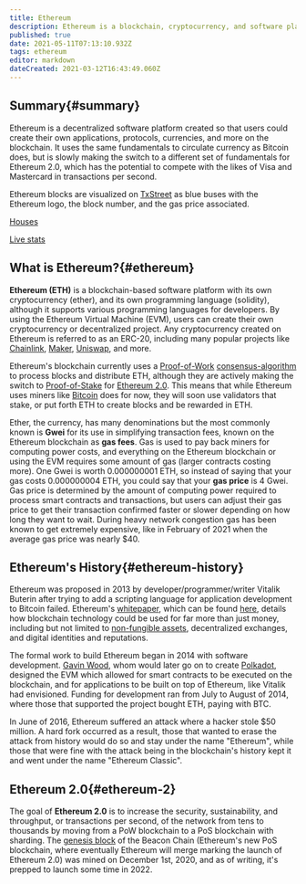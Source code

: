 ```yaml
---
title: Ethereum
description: Ethereum is a blockchain, cryptocurrency, and software platform where smart contracts and Dapps are built and used.
published: true
date: 2021-05-11T07:13:10.932Z
tags: ethereum
editor: markdown
dateCreated: 2021-03-12T16:43:49.060Z
---
```


## Summary{#summary}

Ethereum is a decentralized software platform created so that users could create their own applications, protocols, currencies, and more on the blockchain. It uses the same fundamentals to circulate currency as Bitcoin does, but is slowly making the switch to a different set of fundamentals for Ethereum 2.0, which has the potential to compete with the likes of Visa and Mastercard in transactions per second. 

Ethereum blocks are visualized on [TxStreet](https://www.txstreet.com) as blue buses with the Ethereum logo, the block number, and the gas price associated.

[Houses](/en/ethereum/houses)

[Live stats](/en/ethereum/live-stats)

## What is Ethereum?{#ethereum}

**Ethereum (ETH)** is a blockchain-based software platform with its own cryptocurrency (ether), and its own programming language (solidity), although it supports various programming languages for developers. By using the Ethereum Virtual Machine (EVM), users can create their own cryptocurrency or decentralized project. Any cryptocurrency created on Ethereum is referred to as an ERC-20, including many popular projects like [Chainlink](https://chain.link/), [Maker](https://makerdao.com/en/), [Uniswap](https://uniswap.org/), and more.

Ethereum's blockchain currently uses a [Proof-of-Work](/en/blockchain/consensus-algorithms) [consensus-algorithm](/en/blockchain/consensus-algorithms) to process blocks and distribute ETH, although they are actively making the switch to [Proof-of-Stake](#proof-of-stake) for [Ethereum 2.0](#ethereum-2). This means that while Ethereum uses miners like [Bitcoin](#bitcoin) does for now, they will soon use validators that stake, or put forth ETH to create blocks and be rewarded in ETH.

Ether, the currency, has many denominations but the most commonly known is **Gwei** for its use in simplifying transaction fees, known on the Ethereum blockchain as **gas fees**. Gas is used to pay back miners for computing power costs, and everything on the Ethereum blockchain or using the EVM requires some amount of gas (larger contracts costing more). One Gwei is worth 0.000000001 ETH, so instead of saying that your gas costs 0.000000004 ETH, you could say that your **gas price** is 4 Gwei. Gas price is determined by the amount of computing power required to process smart contracts and transactions, but users can adjust their gas price to get their transaction confirmed faster or slower depending on how long they want to wait. During heavy network congestion gas has been known to get extremely expensive, like in February of 2021 when the average gas price was nearly $40. 

## Ethereum's History{#ethereum-history}

Ethereum was proposed in 2013 by developer/programmer/writer Vitalik Buterin after trying to add a scripting language for application development to Bitcoin failed. Ethereum's [whitepaper](#whitepaper), which can be found [here](https://docs.google.com/viewerng/viewer?url=http://cryptoverze.com/wp-content/uploads/2018/11/Ethereum-ETH-whitepaper.pdf&hl=en), details how blockchain technology could be used for far more than just money, including but not limited to [non-fungible assets](#nfts), decentralized exchanges, and digital identities and reputations. 

The formal work to build Ethereum began in 2014 with software development. [Gavin Wood](https://en.wikipedia.org/wiki/Gavin_Wood), whom would later go on to create [Polkadot](https://polkadot.network/), designed the EVM which allowed for smart contracts to be executed on the blockchain, and for applications to be built on top of Ethereum, like Vitalik had envisioned. Funding for development ran from July to August of 2014, where those that supported the project bought ETH, paying with BTC.

In June of 2016, Ethereum suffered an attack where a hacker stole $50 million. A hard fork occurred as a result, those that wanted to erase the attack from history would do so and stay under the name "Ethereum", while those that were fine with the attack being in the blockchain's history kept it and went under the name "Ethereum Classic". 

## Ethereum 2.0{#ethereum-2}

The goal of **Ethereum 2.0** is to increase the security, sustainability, and throughput, or transactions per second, of the network from tens to thousands by moving from a PoW blockchain to a PoS blockchain with sharding. The [genesis block](#genesis-block) of the Beacon Chain (Ethereum's new PoS blockchain, where eventually Ethereum will merge marking the launch of Ethereum 2.0) was mined on December 1st, 2020, and as of writing, it's prepped to launch some time in 2022. 
